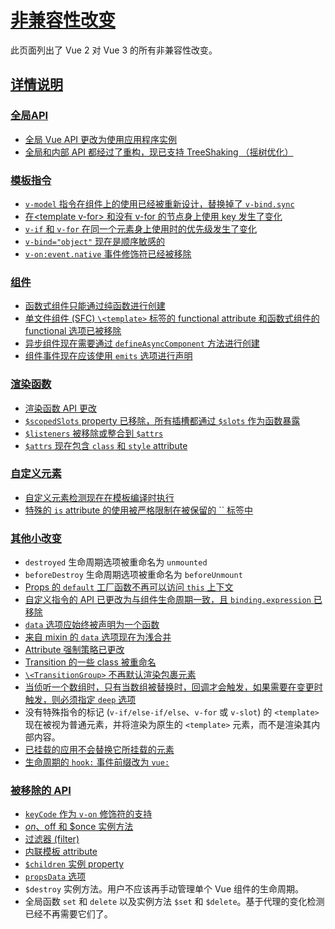 # [非兼容性改变](https://v3-migration.vuejs.org/zh/breaking-changes/#非兼容性改变)

此页面列出了 Vue 2 对 Vue 3 的所有非兼容性改变。



## [详情说明](https://v3-migration.vuejs.org/zh/breaking-changes/#详情说明)

### [全局API](https://v3-migration.vuejs.org/zh/breaking-changes/#全局api)

- [全局 Vue API 更改为使用应用程序实例](https://v3-migration.vuejs.org/zh/breaking-changes/global-api.html)
- [全局和内部 API 都经过了重构，现已支持 TreeShaking （摇树优化）](https://v3-migration.vuejs.org/zh/breaking-changes/global-api-treeshaking.html)

### [模板指令](https://v3-migration.vuejs.org/zh/breaking-changes/#模板指令)

- [`v-model` 指令在组件上的使用已经被重新设计，替换掉了 `v-bind.sync`](https://v3-migration.vuejs.org/zh/breaking-changes/v-model.html)
- [在\<template v-for> 和没有 v-for 的节点身上使用 key 发生了变化](https://v3-migration.vuejs.org/zh/breaking-changes/key-attribute.html)
- [`v-if` 和 `v-for` 在同一个元素身上使用时的优先级发生了变化](https://v3-migration.vuejs.org/zh/breaking-changes/v-if-v-for.html)
- [`v-bind="object"` 现在是顺序敏感的](https://v3-migration.vuejs.org/zh/breaking-changes/v-bind.html)
- [`v-on:event.native` 事件修饰符已经被移除](https://v3-migration.vuejs.org/zh/breaking-changes/v-on-native-modifier-removed.html)

### [组件](https://v3-migration.vuejs.org/zh/breaking-changes/#组件)

- [函数式组件只能通过纯函数进行创建](https://v3-migration.vuejs.org/zh/breaking-changes/functional-components.html)
- [单文件组件 (SFC) `\<template>` 标签的 functional attribute 和函数式组件的 functional 选项已被移除](https://v3-migration.vuejs.org/zh/breaking-changes/functional-components.html)
- [异步组件现在需要通过 `defineAsyncComponent` 方法进行创建](https://v3-migration.vuejs.org/zh/breaking-changes/async-components.html)
- [组件事件现在应该使用 `emits` 选项进行声明](https://v3-migration.vuejs.org/zh/breaking-changes/emits-option.html)

### [渲染函数](https://v3-migration.vuejs.org/zh/breaking-changes/#渲染函数)

- [渲染函数 API 更改](https://v3-migration.vuejs.org/zh/breaking-changes/render-function-api.html)
- [`$scopedSlots` property 已移除，所有插槽都通过 `$slots` 作为函数暴露](https://v3-migration.vuejs.org/zh/breaking-changes/slots-unification.html)
- [`$listeners` 被移除或整合到 `$attrs`](https://v3-migration.vuejs.org/zh/breaking-changes/listeners-removed.html)
- [`$attrs` 现在包含 `class` 和 `style` attribute](https://v3-migration.vuejs.org/zh/breaking-changes/attrs-includes-class-style.html)

### [自定义元素](https://v3-migration.vuejs.org/zh/breaking-changes/#自定义元素)

- [自定义元素检测现在在模板编译时执行](https://v3-migration.vuejs.org/zh/breaking-changes/custom-elements-interop.html)
- [特殊的 `is` attribute 的使用被严格限制在被保留的 `` 标签中](https://v3-migration.vuejs.org/zh/breaking-changes/custom-elements-interop.html#定制内置元素)

### [其他小改变](https://v3-migration.vuejs.org/zh/breaking-changes/#其他小改变)

- `destroyed` 生命周期选项被重命名为 `unmounted`
- `beforeDestroy` 生命周期选项被重命名为 `beforeUnmount`
- [Props 的 `default` 工厂函数不再可以访问 `this` 上下文](https://v3-migration.vuejs.org/zh/breaking-changes/props-default-this.html)
- [自定义指令的 API 已更改为与组件生命周期一致，且 `binding.expression` 已移除](https://v3-migration.vuejs.org/zh/breaking-changes/custom-directives.html)
- [`data` 选项应始终被声明为一个函数](https://v3-migration.vuejs.org/zh/breaking-changes/data-option.html)
- [来自 mixin 的 `data` 选项现在为浅合并](https://v3-migration.vuejs.org/zh/breaking-changes/data-option.html#mixin-合并行为变更)
- [Attribute 强制策略已更改](https://v3-migration.vuejs.org/zh/breaking-changes/attribute-coercion.html)
- [Transition 的一些 class 被重命名](https://v3-migration.vuejs.org/zh/breaking-changes/transition.html)
- [`\<TransitionGroup>` 不再默认渲染包裹元素](https://v3-migration.vuejs.org/zh/breaking-changes/transition-group.html)
- [当侦听一个数组时，只有当数组被替换时，回调才会触发，如果需要在变更时触发，则必须指定 `deep` 选项](https://v3-migration.vuejs.org/zh/breaking-changes/watch.html)
- 没有特殊指令的标记 (`v-if/else-if/else`、`v-for` 或 `v-slot`) 的 `<template>` 现在被视为普通元素，并将渲染为原生的 `<template>` 元素，而不是渲染其内部内容。
- [已挂载的应用不会替换它所挂载的元素](https://v3-migration.vuejs.org/zh/breaking-changes/mount-changes.html)
- [生命周期的 `hook:` 事件前缀改为 `vue:`](https://v3-migration.vuejs.org/zh/breaking-changes/vnode-lifecycle-events.html)

### [被移除的 API](https://v3-migration.vuejs.org/zh/breaking-changes/#被移除的-api)

- [`keyCode` 作为 `v-on` 修饰符的支持](https://v3-migration.vuejs.org/zh/breaking-changes/keycode-modifiers.html)
- [$on、$off 和 $once 实例方法](https://v3-migration.vuejs.org/zh/breaking-changes/events-api.html)
- [过滤器 (filter)](https://v3-migration.vuejs.org/zh/breaking-changes/filters.html)
- [内联模板 attribute](https://v3-migration.vuejs.org/zh/breaking-changes/inline-template-attribute.html)
- [`$children` 实例 property](https://v3-migration.vuejs.org/zh/breaking-changes/children.html)
- [`propsData` 选项](https://v3-migration.vuejs.org/zh/breaking-changes/props-data.html)
- `$destroy` 实例方法。用户不应该再手动管理单个 Vue 组件的生命周期。
- 全局函数 `set` 和 `delete` 以及实例方法 `$set` 和 `$delete`。基于代理的变化检测已经不再需要它们了。
